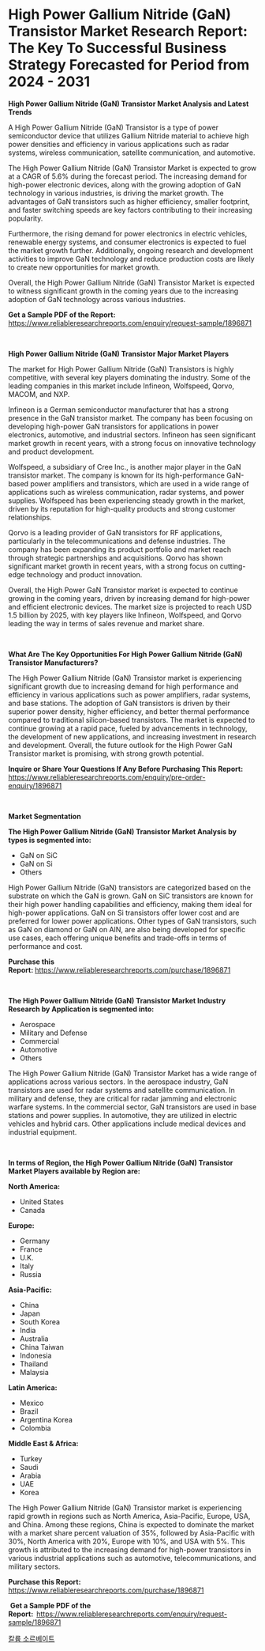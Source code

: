 <p><h1>High Power Gallium Nitride (GaN) Transistor Market Research Report: The Key To Successful Business Strategy Forecasted for Period from 2024 - 2031</h1></p><p><strong>High Power Gallium Nitride (GaN) Transistor Market Analysis and Latest Trends</strong></p>
<p><p>A High Power Gallium Nitride (GaN) Transistor is a type of power semiconductor device that utilizes Gallium Nitride material to achieve high power densities and efficiency in various applications such as radar systems, wireless communication, satellite communication, and automotive.</p><p>The High Power Gallium Nitride (GaN) Transistor Market is expected to grow at a CAGR of 5.6% during the forecast period. The increasing demand for high-power electronic devices, along with the growing adoption of GaN technology in various industries, is driving the market growth. The advantages of GaN transistors such as higher efficiency, smaller footprint, and faster switching speeds are key factors contributing to their increasing popularity.</p><p>Furthermore, the rising demand for power electronics in electric vehicles, renewable energy systems, and consumer electronics is expected to fuel the market growth further. Additionally, ongoing research and development activities to improve GaN technology and reduce production costs are likely to create new opportunities for market growth.</p><p>Overall, the High Power Gallium Nitride (GaN) Transistor Market is expected to witness significant growth in the coming years due to the increasing adoption of GaN technology across various industries.</p></p>
<p><strong>Get a Sample PDF of the Report:&nbsp;</strong> <a href="https://www.reliableresearchreports.com/enquiry/request-sample/1896871">https://www.reliableresearchreports.com/enquiry/request-sample/1896871</a></p>
<p>&nbsp;</p>
<p><strong>High Power Gallium Nitride (GaN) Transistor Major Market Players</strong></p>
<p><p>The market for High Power Gallium Nitride (GaN) Transistors is highly competitive, with several key players dominating the industry. Some of the leading companies in this market include Infineon, Wolfspeed, Qorvo, MACOM, and NXP.</p><p>Infineon is a German semiconductor manufacturer that has a strong presence in the GaN transistor market. The company has been focusing on developing high-power GaN transistors for applications in power electronics, automotive, and industrial sectors. Infineon has seen significant market growth in recent years, with a strong focus on innovative technology and product development.</p><p>Wolfspeed, a subsidiary of Cree Inc., is another major player in the GaN transistor market. The company is known for its high-performance GaN-based power amplifiers and transistors, which are used in a wide range of applications such as wireless communication, radar systems, and power supplies. Wolfspeed has been experiencing steady growth in the market, driven by its reputation for high-quality products and strong customer relationships.</p><p>Qorvo is a leading provider of GaN transistors for RF applications, particularly in the telecommunications and defense industries. The company has been expanding its product portfolio and market reach through strategic partnerships and acquisitions. Qorvo has shown significant market growth in recent years, with a strong focus on cutting-edge technology and product innovation.</p><p>Overall, the High Power GaN Transistor market is expected to continue growing in the coming years, driven by increasing demand for high-power and efficient electronic devices. The market size is projected to reach USD 1.5 billion by 2025, with key players like Infineon, Wolfspeed, and Qorvo leading the way in terms of sales revenue and market share.</p></p>
<p>&nbsp;</p>
<p><strong>What Are The Key Opportunities For High Power Gallium Nitride (GaN) Transistor Manufacturers?</strong></p>
<p><p>The High Power Gallium Nitride (GaN) Transistor market is experiencing significant growth due to increasing demand for high performance and efficiency in various applications such as power amplifiers, radar systems, and base stations. The adoption of GaN transistors is driven by their superior power density, higher efficiency, and better thermal performance compared to traditional silicon-based transistors. The market is expected to continue growing at a rapid pace, fueled by advancements in technology, the development of new applications, and increasing investment in research and development. Overall, the future outlook for the High Power GaN Transistor market is promising, with strong growth potential.</p></p>
<p><strong>Inquire or Share Your Questions If Any Before Purchasing This Report:</strong> <a href="https://www.reliableresearchreports.com/enquiry/pre-order-enquiry/1896871">https://www.reliableresearchreports.com/enquiry/pre-order-enquiry/1896871</a></p>
<p>&nbsp;</p>
<p><strong>Market Segmentation</strong></p>
<p><strong>The High Power Gallium Nitride (GaN) Transistor Market Analysis by types is segmented into:</strong></p>
<p><ul><li>GaN on SiC</li><li>GaN on Si</li><li>Others</li></ul></p>
<p><p>High Power Gallium Nitride (GaN) transistors are categorized based on the substrate on which the GaN is grown. GaN on SiC transistors are known for their high power handling capabilities and efficiency, making them ideal for high-power applications. GaN on Si transistors offer lower cost and are preferred for lower power applications. Other types of GaN transistors, such as GaN on diamond or GaN on AlN, are also being developed for specific use cases, each offering unique benefits and trade-offs in terms of performance and cost.</p></p>
<p><strong>Purchase this Report:&nbsp;</strong><a href="https://www.reliableresearchreports.com/purchase/1896871">https://www.reliableresearchreports.com/purchase/1896871</a></p>
<p>&nbsp;</p>
<p><strong>The High Power Gallium Nitride (GaN) Transistor Market Industry Research by Application is segmented into:</strong></p>
<p><ul><li>Aerospace</li><li>Military and Defense</li><li>Commercial</li><li>Automotive</li><li>Others</li></ul></p>
<p><p>The High Power Gallium Nitride (GaN) Transistor Market has a wide range of applications across various sectors. In the aerospace industry, GaN transistors are used for radar systems and satellite communication. In military and defense, they are critical for radar jamming and electronic warfare systems. In the commercial sector, GaN transistors are used in base stations and power supplies. In automotive, they are utilized in electric vehicles and hybrid cars. Other applications include medical devices and industrial equipment.</p></p>
<p>&nbsp;</p>
<p><strong>In terms of Region, the High Power Gallium Nitride (GaN) Transistor Market Players available by Region are:</strong></p>
<p>
    <p> <strong> North America: </strong>
        <ul>
            <li>United States</li>
            <li>Canada</li>
        </ul>
        </p> 
    <p> <strong> Europe: </strong>
        <ul>
            <li>Germany</li>
            <li>France</li>
            <li>U.K.</li>
            <li>Italy</li>
            <li>Russia</li>
        </ul>
        </p> 
    <p> <strong> Asia-Pacific: </strong>
        <ul>
            <li>China</li>
            <li>Japan</li>
            <li>South Korea</li>
            <li>India</li>
            <li>Australia</li>
            <li>China Taiwan</li>
            <li>Indonesia</li>
            <li>Thailand</li>
            <li>Malaysia</li>
        </ul>
        </p> 
    <p> <strong> Latin America: </strong>
        <ul>
            <li>Mexico</li>
            <li>Brazil</li>
            <li>Argentina Korea</li>
            <li>Colombia</li>
        </ul>
        </p> 
    <p> <strong> Middle East & Africa: </strong>
        <ul>
            <li>Turkey</li>
            <li>Saudi</li>
            <li>Arabia</li>
            <li>UAE</li>
            <li>Korea</li>
        </ul>
    </p>
    </p>
<p><p>The High Power Gallium Nitride (GaN) Transistor market is experiencing rapid growth in regions such as North America, Asia-Pacific, Europe, USA, and China. Among these regions, China is expected to dominate the market with a market share percent valuation of 35%, followed by Asia-Pacific with 30%, North America with 20%, Europe with 10%, and USA with 5%. This growth is attributed to the increasing demand for high-power transistors in various industrial applications such as automotive, telecommunications, and military sectors.</p></p>
<p><strong>Purchase this Report: </strong><a href="https://www.reliableresearchreports.com/purchase/1896871">https://www.reliableresearchreports.com/purchase/1896871</a></p>
<p>&nbsp;<strong>Get a Sample PDF of the Report:&nbsp;&nbsp;</strong><a href="https://www.reliableresearchreports.com/enquiry/request-sample/1896871">https://www.reliableresearchreports.com/enquiry/request-sample/1896871</a></p>
<p><strong></strong></p>
<p><p><a href="https://github.com/oajzkywllm460/Market-Research-Report-List-1/blob/main/743463712991.md">칼륨 소르베이트</a></p></p>